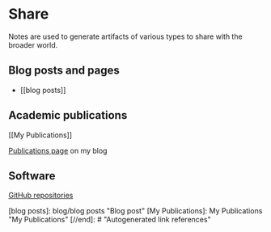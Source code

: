 # Share

Notes are used to generate artifacts of various types to share with the broader world.

## Blog posts and pages

- [[blog posts]]

## Academic publications

[[My Publications]]

[Publications page](https://djon.es/blog/publications/) on my blog

## Software

[GitHub repositories](https://github.com/djplaner?tab=repositories)

[//begin]: # "Autogenerated link references for markdown compatibility"
[blog posts]: blog/blog posts "Blog post"
[My Publications]: My Publications "My Publications"
[//end]: # "Autogenerated link references"